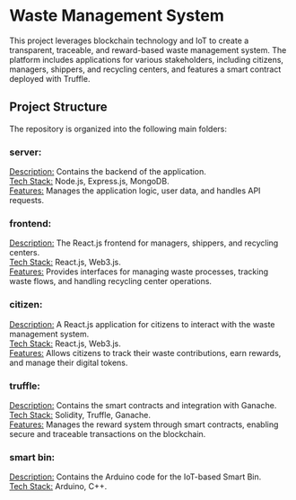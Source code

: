 # Waste Management System
This project leverages blockchain technology and IoT to create a transparent, traceable, and reward-based waste management system. The platform includes applications for various stakeholders, including citizens, managers, shippers, and recycling centers, and features a smart contract deployed with Truffle.

## Project Structure
The repository is organized into the following main folders:

### server:

<u>Description:</u> Contains the backend of the application.<br>
<u>Tech Stack:</u> Node.js, Express.js, MongoDB.<br>
<u>Features:</u> Manages the application logic, user data, and handles API requests.

### frontend:

<u>Description:</u> The React.js frontend for managers, shippers, and recycling centers.<br>
<u>Tech Stack:</u> React.js, Web3.js.<br>
<u>Features:</u> Provides interfaces for managing waste processes, tracking waste flows, and handling recycling center operations.

### citizen:

<u>Description:</u> A React.js application for citizens to interact with the waste management system.<br>
<u>Tech Stack:</u> React.js, Web3.js.<br>
<u>Features:</u> Allows citizens to track their waste contributions, earn rewards, and manage their digital tokens.

### truffle:

<u>Description:</u> Contains the smart contracts and integration with Ganache.<br>
<u>Tech Stack:</u> Solidity, Truffle, Ganache.<br>
<u>Features:</u> Manages the reward system through smart contracts, enabling secure and traceable transactions on the blockchain.

### smart bin:

<u>Description:</u> Contains the Arduino code for the IoT-based Smart Bin.<br>
<u>Tech Stack:</u> Arduino, C++.
